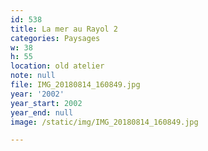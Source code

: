 ```yaml
---
id: 538
title: La mer au Rayol 2
categories: Paysages
w: 38
h: 55
location: old atelier
note: null
file: IMG_20180814_160849.jpg
year: '2002'
year_start: 2002
year_end: null
image: /static/img/IMG_20180814_160849.jpg

---
```

